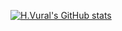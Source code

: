 [![H.Vural's GitHub stats](https://github-readme-stats.vercel.app/api?username=hsyngvural&count_private=true&theme=dark)](https://github.com/anuraghazra/github-readme-stats)

<!--
**hsyngvural/hsyngvural** is a ✨ _special_ ✨ repository because its `README.md` (this file) appears on your GitHub profile.

Here are some ideas to get you started:

- 🔭 I’m currently working on ...
- 🌱 I’m currently learning ...
- 👯 I’m looking to collaborate on ...
- 🤔 I’m looking for help with ...
- 💬 Ask me about ...
- 📫 How to reach me: ...
- 😄 Pronouns: ...
- ⚡ Fun fact: ...
-->
